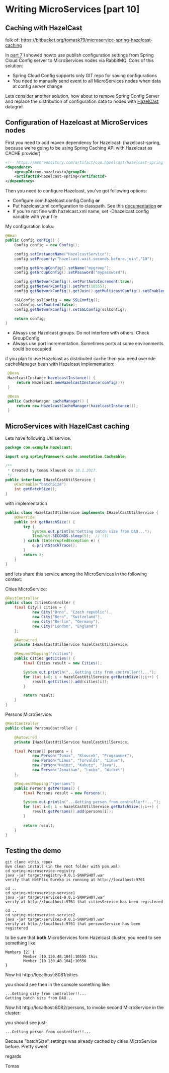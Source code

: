# Writing MicroServices [part 10] #

## Caching with HazelCast ##
folk of: https://bitbucket.org/tomask79/microservice-spring-hazelcast-caching 

In [part 7](https://bitbucket.org/tomask79/microservice-spring-cloud-bus) I showed howto use publish configuration settings from Spring Cloud Config server to MicroServices nodes via RabbitMQ. Cons of this solution:

* Spring Cloud Config supports only GIT repo for saving configurations
* You need to manually send event to all MicroServices nodes when data at config server change

Lets consider another solution, how about to remove Spring Config Server and replace the distribution of configuration data to nodes with [HazelCast](https://hazelcast.com/) datagrid.

## Configuration of Hazelcast at MicroServices nodes ##

First you need to add maven dependency for Hazelcast:
(hazelcast-spring, because we're going to be using Spring Caching API with Hazelcast as CACHE provider)
```xml
<!-- https://mvnrepository.com/artifact/com.hazelcast/hazelcast-spring -->
<dependency>
	<groupId>com.hazelcast</groupId>
	<artifactId>hazelcast-spring</artifactId>
</dependency>
```
Then you need to configure Hazelcast, you've got following options:

* Configure com.hazelcast.config.Config
  **or**
* Put hazelcast.xml configuration to classpath. See this [documentation](http://docs.hazelcast.org/docs/2.2/manual/html/ch12s06.html)
  **or** 
* If you're not fine with hazelcast.xml name, set -Dhazelcast.config variable with your file

My configuration looks:


```java
@Bean
public Config config() {
    Config config = new Config();

    config.setInstanceName("HazelcastService");
    config.setProperty("hazelcast.wait.seconds.before.join","10");

    config.getGroupConfig().setName("mygroup");
    config.getGroupConfig().setPassword("mypassword");

    config.getNetworkConfig().setPortAutoIncrement(true);
    config.getNetworkConfig().setPort(10555);
    config.getNetworkConfig().getJoin().getMulticastConfig().setEnabled(true);

    SSLConfig sslConfig = new SSLConfig();
    sslConfig.setEnabled(false);
    config.getNetworkConfig().setSSLConfig(sslConfig);

    return config;
}
```
* Always use Hazelcast groups. Do not interfere with others. Check GroupConfig.
* Always use port incrementation. Sometimes ports at some environments could be occupied. 

if you plan to use Hazelcast as distributed cache then you need override cacheManager bean with Hazelcast implementation:

```java
 @Bean
 HazelcastInstance hazelcastInstance() {
     return Hazelcast.newHazelcastInstance(config());
 }

 @Bean
 public CacheManager cacheManager() {
     return new HazelcastCacheManager(hazelcastInstance());
 }
```



## MicroServices with HazelCast caching ##

Lets have following Util service:

```java
package com.example.hazelcast;

import org.springframework.cache.annotation.Cacheable;

/**
 * Created by tomas.kloucek on 18.1.2017.
 */
public interface IHazelCastUtilService {
    @Cacheable("batchSize")
    int getBatchSize();
}
```
with implementation 

```java
public class HazelCastUtilService implements IHazelCastUtilService {
    @Override
    public int getBatchSize() {
        try {
            System.out.println("Getting batch size from DAO...");
            TimeUnit.SECONDS.sleep(5);  // (1)
        } catch (InterruptedException e) {
            e.printStackTrace();
        }
        return 3;
    }
}
```

and lets share this service among the MicroServices in the following context:

Cities MicroService:

```java
@RestController
public class CitiesController {
	final City[] cities = {
			new City("Brno", "Czech republic"),
			new City("Bern", "Switzeland"),
			new City("Berlin", "Germany"),
			new City("London", "England")
	};

	@Autowired
	private IHazelCastUtilService hazelCastUtilService;

	@RequestMapping("/cities")
    public Cities getCities() {
    	final Cities result = new Cities();

		System.out.println("...Getting city from controller!!...");
		for (int i=0; i < hazelCastUtilService.getBatchSize();i++) {
			result.getCities().add(cities[i]);
		}

    	return result;
    }
}
```
Persons MicroService:

```java
@RestController
public class PersonsController {

	@Autowired
	private IHazelCastUtilService hazelCastUtilService;

	final Person[] persons = {
			new Person("Tomas", "Kloucek", "Programmer"),
			new Person("Linus", "Torvalds", "Linux"),
			new Person("Heinz", "Kabutz", "Java"),
			new Person("Jonathan", "Locke", "Wicket")
	};

	@RequestMapping("/persons")
    public Persons getPersons() {
    	final Persons result = new Persons();

		System.out.println("...Getting person from controller!!...");
		for (int i=0; i < hazelCastUtilService.getBatchSize();i++) {
			result.getPersons().add(persons[i]);
		}
    	
    	return result;
    }
}
```

## Testing the demo ##

```
git clone <this repo>
mvn clean install (in the root folder with pom.xml)
cd spring-microservice-registry
java -jar target/registry-0.0.1-SNAPSHOT.war
verify that NetFlix Eureka is running at http://localhost:9761

cd ..
cd spring-microservice-service1
java -jar target/service1-0.0.1-SNAPSHOT.war
verify at http://localhost:9761 that citiesService has been registered

cd ..
cd spring-microservice-service2
java -jar target/service2-0.0.1-SNAPSHOT.war
verify at http://localhost:9761 that personsService has been registered
```
to be sure that **both** MicroServices form Hazelcast cluster, you need to see something like:

```
Members [2] {
        Member [10.130.48.104]:10555 this
        Member [10.130.48.104]:10556
}
```

Now hit http://localhost:8081/cities

you should see then in the console something like:

```
...Getting city from controller!!...
Getting batch size from DAO...
```
Now hit http://localhost:8082/persons, to invoke second MicroService in the cluster:

you should see just:

```
...Getting person from controller!!...
```
Because "batchSize" settings was already cached by cities MicroService before. Pretty sweet!

regards

Tomas